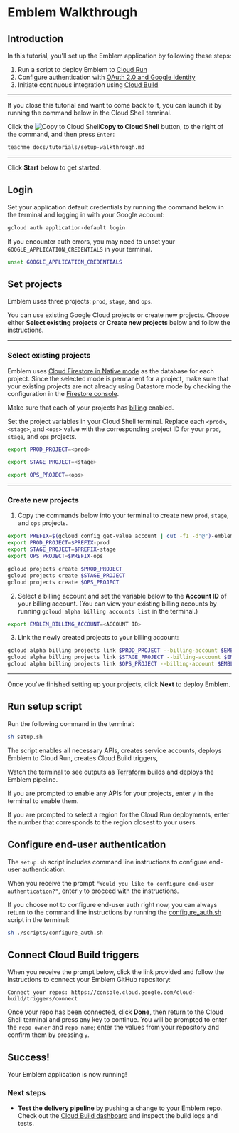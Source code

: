 # Emblem Walkthrough
<!-- This is an interactive walkthrough for use in Cloud Console. -->

## Introduction

In this tutorial, you'll set up the Emblem application by following these steps:
1. Run a script to deploy Emblem to [Cloud Run](https://cloud.google.com/run)
2. Configure authentication with [OAuth 2.0 and Google Identity](https://developers.google.com/identity/protocols/oauth2)
3. Initiate continuous integration using [Cloud Build](https://cloud.google.com/build)

---

If you close this tutorial and want to come back to it, you can launch it by running the command below in the Cloud Shell terminal.  

Click the ![Copy to Cloud Shell](https://walkthroughs.googleusercontent.com/content/demo/images/copybutton.png)**Copy to Cloud Shell** button, to the right of the command, and then press `Enter`:
```bash
teachme docs/tutorials/setup-walkthrough.md
```

---

Click **Start** below to get started.

## Login
Set your application default credentials by running the command below in the terminal and logging in with your Google account:

```bash
gcloud auth application-default login
```

If you encounter auth errors, you may need to unset your `GOOGLE_APPLICATION_CREDENTIALS` in your terminal.

```bash
unset GOOGLE_APPLICATION_CREDENTIALS
```

## Set projects

Emblem uses three projects: `prod`, `stage`, and `ops`.

You can use existing Google Cloud projects or create new projects. Choose either **Select existing projects** or **Create new projects** below and follow the instructions.

---

### Select existing projects

Emblem uses [Cloud Firestore in Native mode](https://cloud.google.com/datastore/docs/firestore-or-datastore#in_native_mode) as the database for each project. Since the selected mode is permanent for a project, make sure that your existing projects are not already using Datastore mode by checking the configuration in the [Firestore console](https://console.cloud.google.com/firestore).

Make sure that each of your projects has [billing](https://console.cloud.google.com/billing) enabled.

Set the project variables in your Cloud Shell terminal. Replace each `<prod>`, `<stage>`, and `<ops>` value with the corresponding project ID for your `prod`, `stage`, and `ops` projects.

  ```bash
  export PROD_PROJECT=<prod>
  ```
  ```bash
  export STAGE_PROJECT=<stage>
  ```
  ```bash
  export OPS_PROJECT=<ops>
  ```

---

### Create new projects

1. Copy the commands below into your terminal to create new `prod`, `stage`, and `ops` projects.
  ```bash
  export PREFIX=$(gcloud config get-value account | cut -f1 -d"@")-emblem
  export PROD_PROJECT=$PREFIX-prod
  export STAGE_PROJECT=$PREFIX-stage
  export OPS_PROJECT=$PREFIX-ops

  gcloud projects create $PROD_PROJECT
  gcloud projects create $STAGE_PROJECT
  gcloud projects create $OPS_PROJECT
  ```
2. Select a billing account and set the variable below to the **Account ID** of your billing account. (You can view your existing billing accounts by running `gcloud alpha billing accounts list` in the terminal.)
  ```bash
  export EMBLEM_BILLING_ACCOUNT=<ACCOUNT ID>
  ```

3. Link the newly created projects to your billing account:
  ```bash
  gcloud alpha billing projects link $PROD_PROJECT --billing-account $EMBLEM_BILLING_ACCOUNT
  gcloud alpha billing projects link $STAGE_PROJECT --billing-account $EMBLEM_BILLING_ACCOUNT
  gcloud alpha billing projects link $OPS_PROJECT --billing-account $EMBLEM_BILLING_ACCOUNT
  ```
---

Once you've finished setting up your projects, click **Next** to deploy Emblem.


## Run setup script

Run the following command in the terminal:
```bash
sh setup.sh
```

The script enables all necessary APIs, creates service accounts, deploys Emblem to Cloud Run, creates Cloud Build triggers,

Watch the terminal to see outputs as [Terraform](https://www.terraform.io/) builds and deploys the Emblem pipeline.

If you are prompted to enable any APIs for your projects, enter `y` in the terminal to enable them.

If you are prompted to select a region for the Cloud Run deployments, enter the number that corresponds to the region closest to your users. 

## Configure end-user authentication

The `setup.sh` script includes command line instructions to configure end-user authentication.

When you receive the prompt `"Would you like to configure end-user authentication?"`, enter `y` to proceed with the instructions.

If you choose not to configure end-user auth right now, you can always return to the command line instructions by running the [configure_auth.sh](./scripts/configure_auth.sh) script in the terminal:

```bash
sh ./scripts/configure_auth.sh
```

## Connect Cloud Build triggers

When you receive the prompt below, click the link provided and follow the instructions to connect your Emblem GitHub repository:

`Connect your repos: https://console.cloud.google.com/cloud-build/triggers/connect`

Once your repo has been connected, click **Done**, then return to the Cloud Shell terminal and press any key to continue. You will be prompted to enter the `repo owner` and `repo name`; enter the values from your repository and confirm them by pressing `y`.

## Success!

Your Emblem application is now running!

<walkthrough-conclusion-trophy></walkthrough-conclusion-trophy>
<walkthrough-inline-feedback></walkthrough-inline-feedback>

### Next steps
- **Test the delivery pipeline** by pushing a change to your Emblem repo. Check out the [Cloud Build dashboard](https://console.cloud.google.com/cloud-build/builds) and inspect the build logs and tests.
